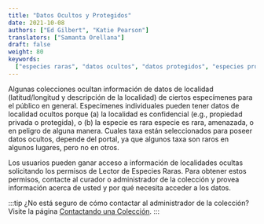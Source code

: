 ```yaml
---
title: "Datos Ocultos y Protegidos"
date: 2021-10-08
authors: ["Ed Gilbert", "Katie Pearson"]
translators: ["Samanta Orellana"]
draft: false
weight: 80
keywords:
  ["especies raras", "datos ocultos", "datos protegidos", "especies protegidas"]
---
```


Algunas colecciones ocultan información de datos de localidad (latitud/longitud y descripción de la localidad) de ciertos especímenes para el público en general. Especímenes individuales pueden tener datos de localidad ocultos porque (a) la localidad es confidencial (e.g., propiedad privada o protegida), o (b) la especie es rara especie es rara, amenazada, o en peligro de alguna manera. Cuales taxa están seleccionados para poseer datos ocultos, depende del portal, ya que algunos taxa son raros en algunos lugares, pero no en otros.

Los usuarios pueden ganar acceso a información de localidades ocultas solicitando los permisos de Lector de Especies Raras. Para obtener estos permisos, contacte al curador o administrador de la colección y provea información acerca de usted y por qué necesita acceder a los datos.

:::tip
¿No está seguro de cómo contactar al administrador de la colección? Visite la página [Contactando una Colección](https://biokic.github.io/symbiota-docs/es/user/contact/).
:::
